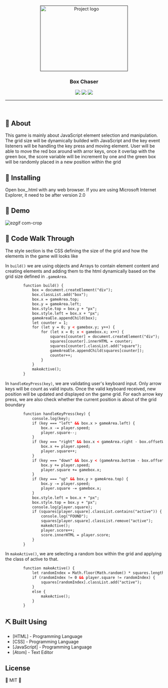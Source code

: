 <p align="center">
    <a href="" rel="noopener">
 <img height= 210 width = 280 src="https://user-images.githubusercontent.com/32112516/61998159-3fe67c80-b09b-11e9-83ca-e4091389fb68.png" alt="Project logo"></a>

<h3 align="center">Box Chaser</h3>

<div align="center">

  <img src="https://img.shields.io/badge/license-MIT-yellow.svg?style=flat-square">
  <img src="https://img.shields.io/badge/downloads-0k-yellow.svg?style=flat-square">
  <img src="https://img.shields.io/badge/build-passing-yellow.svg?style=flat-square">

</div>

---

<p align="center">
    <br> 
</p>

## 🧐 About 
This game is mainly about JavaScript element selection and manipulation. The grid size will be dynamically builded with JavaScript and the key event listeners will be handling the key press and moving element. User will be able to move the red box around with arror keys, once it overlap with the green box, the score variable will be increment by one and the green box will be randomly placed in a new position within the grid

## 🏁 Installing

Open box_.html with any web browser. If you are using Microsoft Internet Explorer, it need to be after version 2.0

## 🦄 Demo

![ezgif com-crop](https://user-images.githubusercontent.com/32112516/61998951-fef46500-b0a6-11e9-9509-51fd2d2f7058.gif)

## 🎈 Code Walk Through

The style section is the CSS defining the size of the grid and how the elements in the game will looks like


In `build()` we are using objects and Arrays to contain element content and creating elements and adding them to the html dynamically based on the grid size defined in `.gameArea`.

```html
        function build() {
            box = document.createElement("div");
            box.classList.add("box");
            box.x = gameArea.top;
            box.y = gameArea.left;
            box.style.top = box.y + "px";
            box.style.left = box.x + "px";
            gameAreaEle.appendChild(box);
            let counter = 1;
            for (let y = 0; y < gamebox.y; y++) {
                for (let x = 0; x < gamebox.x; x++) {
                    squares[counter] = document.createElement("div");
                    squares[counter].innerHTML = counter;
                    squares[counter].classList.add("square");
                    gameAreaEle.appendChild(squares[counter]);
                    counter++;
                }
            }
            makeActive();
        }
```


In `handleKeyPress(key)`, we are validating user's keyboard input. Only arrow keys will be count as valid inputs. Once the valid keyboard received, new position will be updated and displayed on the game grid. For each arrow key press, we are also check whether the current position is about of the grid boundary
```html
        function handleKeyPress(key) {
            console.log(key);
            if (key === "left" && box.x > gameArea.left) {
                box.x -= player.speed;
                player.square--;
            }
            if (key === "right" && box.x < gameArea.right - box.offsetWidth) {
                box.x += player.speed;
                player.square++;
            }
            if (key === "down" && box.y < (gameArea.bottom - box.offsetHeight)) {
                box.y += player.speed;
                player.square += gamebox.x;
            }
            if (key === "up" && box.y > gameArea.top) {
                box.y -= player.speed;
                player.square -= gamebox.x;
            }
            box.style.left = box.x + "px";
            box.style.top = box.y + "px";
            console.log(player.square);
            if (squares[player.square].classList.contains("active")) {
                console.log("FOUND");
                squares[player.square].classList.remove("active");
                makeActive();
                player.score++;
                score.innerHTML = player.score;
            }
        }
```
In `makeActive()`, we are selecting a random box within the grid and applying the class of active to that.
```html
        function makeActive() {
            let randomIndex = Math.floor(Math.random() * squares.length);
            if (randomIndex != 0 && player.square != randomIndex) {
                squares[randomIndex].classList.add("active");
            }
            else {
                makeActive();
            }
        }
```


## ⛏️ Built Using <a name = "built_using"></a>
- [HTML] - Programming Language
- [CSS] - Programming Language
- [JavaScript] - Programming Language
- [Atom] - Text Editor

## License

🌱 MIT 🌱

